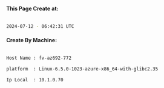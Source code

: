 
   
#### This Page Create at:

```bash

2024-07-12 - 06:42:31 UTC

```

#### Create By Machine:

```bash

Host Name : fv-az692-772

platform  : Linux-6.5.0-1023-azure-x86_64-with-glibc2.35

Ip Local  : 10.1.0.70

```

